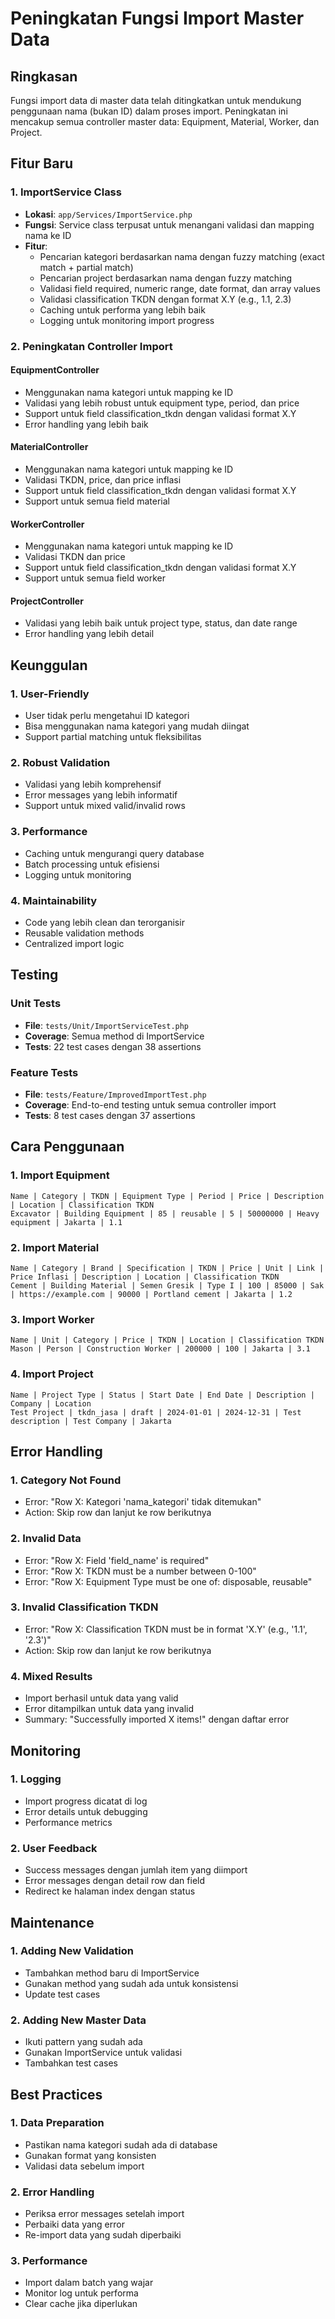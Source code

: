 # Peningkatan Fungsi Import Master Data

## Ringkasan
Fungsi import data di master data telah ditingkatkan untuk mendukung penggunaan nama (bukan ID) dalam proses import. Peningkatan ini mencakup semua controller master data: Equipment, Material, Worker, dan Project.

## Fitur Baru

### 1. ImportService Class
- **Lokasi**: `app/Services/ImportService.php`
- **Fungsi**: Service class terpusat untuk menangani validasi dan mapping nama ke ID
- **Fitur**:
  - Pencarian kategori berdasarkan nama dengan fuzzy matching (exact match + partial match)
  - Pencarian project berdasarkan nama dengan fuzzy matching
  - Validasi field required, numeric range, date format, dan array values
  - Validasi classification TKDN dengan format X.Y (e.g., 1.1, 2.3)
  - Caching untuk performa yang lebih baik
  - Logging untuk monitoring import progress

### 2. Peningkatan Controller Import

#### EquipmentController
- Menggunakan nama kategori untuk mapping ke ID
- Validasi yang lebih robust untuk equipment type, period, dan price
- Support untuk field classification_tkdn dengan validasi format X.Y
- Error handling yang lebih baik

#### MaterialController  
- Menggunakan nama kategori untuk mapping ke ID
- Validasi TKDN, price, dan price inflasi
- Support untuk field classification_tkdn dengan validasi format X.Y
- Support untuk semua field material

#### WorkerController
- Menggunakan nama kategori untuk mapping ke ID
- Validasi TKDN dan price
- Support untuk field classification_tkdn dengan validasi format X.Y
- Support untuk semua field worker

#### ProjectController
- Validasi yang lebih baik untuk project type, status, dan date range
- Error handling yang lebih detail

## Keunggulan

### 1. User-Friendly
- User tidak perlu mengetahui ID kategori
- Bisa menggunakan nama kategori yang mudah diingat
- Support partial matching untuk fleksibilitas

### 2. Robust Validation
- Validasi yang lebih komprehensif
- Error messages yang lebih informatif
- Support untuk mixed valid/invalid rows

### 3. Performance
- Caching untuk mengurangi query database
- Batch processing untuk efisiensi
- Logging untuk monitoring

### 4. Maintainability
- Code yang lebih clean dan terorganisir
- Reusable validation methods
- Centralized import logic

## Testing

### Unit Tests
- **File**: `tests/Unit/ImportServiceTest.php`
- **Coverage**: Semua method di ImportService
- **Tests**: 22 test cases dengan 38 assertions

### Feature Tests
- **File**: `tests/Feature/ImprovedImportTest.php`
- **Coverage**: End-to-end testing untuk semua controller import
- **Tests**: 8 test cases dengan 37 assertions

## Cara Penggunaan

### 1. Import Equipment
```excel
Name | Category | TKDN | Equipment Type | Period | Price | Description | Location | Classification TKDN
Excavator | Building Equipment | 85 | reusable | 5 | 50000000 | Heavy equipment | Jakarta | 1.1
```

### 2. Import Material
```excel
Name | Category | Brand | Specification | TKDN | Price | Unit | Link | Price Inflasi | Description | Location | Classification TKDN
Cement | Building Material | Semen Gresik | Type I | 100 | 85000 | Sak | https://example.com | 90000 | Portland cement | Jakarta | 1.2
```

### 3. Import Worker
```excel
Name | Unit | Category | Price | TKDN | Location | Classification TKDN
Mason | Person | Construction Worker | 200000 | 100 | Jakarta | 3.1
```

### 4. Import Project
```excel
Name | Project Type | Status | Start Date | End Date | Description | Company | Location
Test Project | tkdn_jasa | draft | 2024-01-01 | 2024-12-31 | Test description | Test Company | Jakarta
```

## Error Handling

### 1. Category Not Found
- Error: "Row X: Kategori 'nama_kategori' tidak ditemukan"
- Action: Skip row dan lanjut ke row berikutnya

### 2. Invalid Data
- Error: "Row X: Field 'field_name' is required"
- Error: "Row X: TKDN must be a number between 0-100"
- Error: "Row X: Equipment Type must be one of: disposable, reusable"

### 3. Invalid Classification TKDN
- Error: "Row X: Classification TKDN must be in format 'X.Y' (e.g., '1.1', '2.3')"
- Action: Skip row dan lanjut ke row berikutnya

### 4. Mixed Results
- Import berhasil untuk data yang valid
- Error ditampilkan untuk data yang invalid
- Summary: "Successfully imported X items!" dengan daftar error

## Monitoring

### 1. Logging
- Import progress dicatat di log
- Error details untuk debugging
- Performance metrics

### 2. User Feedback
- Success messages dengan jumlah item yang diimport
- Error messages dengan detail row dan field
- Redirect ke halaman index dengan status

## Maintenance

### 1. Adding New Validation
- Tambahkan method baru di ImportService
- Gunakan method yang sudah ada untuk konsistensi
- Update test cases

### 2. Adding New Master Data
- Ikuti pattern yang sudah ada
- Gunakan ImportService untuk validasi
- Tambahkan test cases

## Best Practices

### 1. Data Preparation
- Pastikan nama kategori sudah ada di database
- Gunakan format yang konsisten
- Validasi data sebelum import

### 2. Error Handling
- Periksa error messages setelah import
- Perbaiki data yang error
- Re-import data yang sudah diperbaiki

### 3. Performance
- Import dalam batch yang wajar
- Monitor log untuk performa
- Clear cache jika diperlukan
